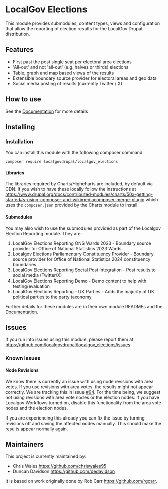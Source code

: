 # LocalGov Elections

This module provides submodules, content types, views and configuration that allow the reporting of election results for
the LocalGov Drupal distribution.

## Features

- First past the post single seat per electoral area elections
- 'All-out' and not 'all-out' (e.g. halves or thirds) elections
- Table, graph and map based views of the results
- Extensible boundary source provider for electoral areas and geo data
- Social media posting of results (currently Twitter / X)

## How to use

See the [Documentation](docs/index.md) for more details

## Installing

### Installation

You can install this module with the following composer command.

```
composer require localgovdrupal/localgov_elections
```

#### Libraries

The libraries required by Charts/Highcharts are included, by default via CDN. If you wish to have these locally follow the instructions at https://www.drupal.org/docs/contributed-modules/charts/50x-getting-started#s-using-composer-and-wikimediacomposer-merge-plugin which uses the `composer.json` provided by the Charts module to install.

#### Submodules

You may also wish to use the submodules provided as part of the Localgov Election Reporting module. They are:

1. LocalGov Elections Reporting ONS Wards 2023 - Boundary source provider for Office of National Statistics 2023 Wards
2. Localgov Elections Parliamentary Constituency Provider - Boundary source provider for Office of National Statistics 2024 constituency boundaries
3. LocalGov Elections Reporting Social Post Integration - Post results to social media (Twitter/X)
4. LocalGov Elections Reporting Demo - Demo content to help with testing/evaluation
5. LocalGov Elections Reporting - UK Parties - Adds the majority of UK political parties to the party taxonomy. 

Further details for these modules are in their own module READMEs and the [Documentation](docs/index.md).

## Issues

If you run into issues using this module, please report them
at https://github.com/localgovdrupal/localgov_elections/issues

### Known issues

#### Node Revisions
We know there is currently an issue with using node revisions with area votes. If you
use revisions with area votes, the results might not appear correctly. We are tracking this in
issue [#94](https://github.com/localgovdrupal/localgov_elections/issues/94). For the time being, we
suggest not using revisions with area vote nodes or the election nodes. 
If you have Localgov Workflows turned on, disable this functionality from the area vote nodes and the
election nodes.

If you are experiencing this already you can fix the issue by turning revisions off and saving
the affected nodes manually. This should make the results appear normally again.

## Maintainers

This project is currently maintained by:

- Chris Wales https://github.com/chriswales95
- Duncan Davidson https://github.com/dedavidson

It is based on work originally done by Rob Carr https://github.com/rgcarr.
